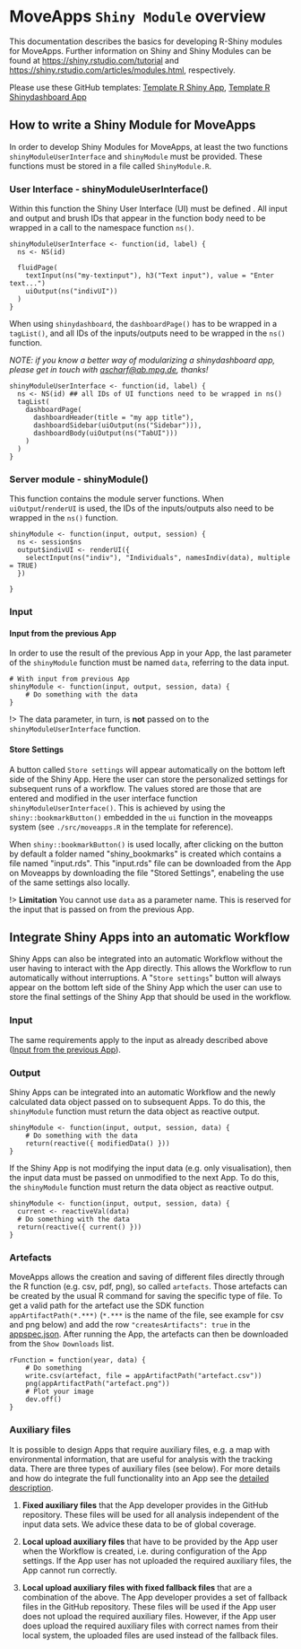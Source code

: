 # MoveApps `Shiny Module` overview
This documentation describes the basics for developing R-Shiny modules for MoveApps. Further information on Shiny and Shiny Modules can be found at  https://shiny.rstudio.com/tutorial and https://shiny.rstudio.com/articles/modules.html, respectively.

Please use these GitHub templates: [Template R Shiny App](https://github.com/movestore/Template_R_Shiny_App ':ignore'), [Template R Shinydashboard App](https://github.com/movestore/Template_R_Shinydashboard_App ':ignore')

## How to write a Shiny Module for MoveApps
In order to develop Shiny Modules for MoveApps, at least the two functions `shinyModuleUserInterface` and `shinyModule` must be provided. These functions must be stored in a file called `ShinyModule.R`.

### User Interface - shinyModuleUserInterface()
Within this function the Shiny User Interface (UI) must be defined . All input and output and brush IDs that appear in the function body need to be wrapped in a call to the namespace function `ns()`.
```
shinyModuleUserInterface <- function(id, label) {
  ns <- NS(id)

  fluidPage(
    textInput(ns("my-textinput"), h3("Text input"), value = "Enter text...")
    uiOutput(ns("indivUI"))
  )
}
```

When using `shinydashboard`, the `dashboardPage()` has to be wrapped in a `tagList()`, and all IDs of the inputs/outputs need to be wrapped in the `ns()` function. 

*NOTE: if you know a better way of modularizing a shinydashboard app, please get in touch with ascharf@ab.mpg.de, thanks!*

```
shinyModuleUserInterface <- function(id, label) {
  ns <- NS(id) ## all IDs of UI functions need to be wrapped in ns()
  tagList(
    dashboardPage(
      dashboardHeader(title = "my app title"),
      dashboardSidebar(uiOutput(ns("Sidebar"))), 
      dashboardBody(uiOutput(ns("TabUI")))
    )
  )
}
```


### Server module - shinyModule()
This function contains the module server functions. When `uiOutput`/`renderUI` is used, the IDs of the inputs/outputs also need to be wrapped in the `ns()` function.

```
shinyModule <- function(input, output, session) {
  ns <- session$ns
  output$indivUI <- renderUI({
    selectInput(ns("indiv"), "Individuals", namesIndiv(data), multiple = TRUE)
  })
  
}
```

### Input

#### Input from the previous App
In order to use the result of the previous App in your App, the last parameter of the `shinyModule` function must be named `data`, referring to the data input.
```
# With input from previous App
shinyModule <- function(input, output, session, data) {
    # Do something with the data
}
```

!\> The data parameter, in turn, is **not** passed on to the `shinyModuleUserInterface` function.


#### Store Settings
A button called `Store settings` will appear automatically on the bottom left side of the Shiny App. Here the user can store the personalized settings for subsequent runs of a workflow. The values stored are those that are entered and modified in the user interface function `shinyModuleUserInterface()`. This is achieved by using the `shiny::bookmarkButton()` embedded in the `ui` function in the moveapps system (see `./src/moveapps.R` in the template for reference).

When `shiny::bookmarkButton()` is used locally, after clicking on the button by default a folder named "shiny_bookmarks" is created which contains a file named "input.rds". This "input.rds" file can be downloaded from the App on Moveapps by downloading the file "Stored Settings", enabeling the use of the same settings also locally.

!\>  **Limitation** You cannot use `data` as a parameter name. This is reserved for the input that is passed on from the previous App.

## Integrate Shiny Apps into an automatic Workflow
Shiny Apps can also be integrated into an automatic Workflow without the user having to interact with the App directly. This allows the Workflow to run automatically without interruptions. A "`Store settings`" button will always appear on the bottom left side of the Shiny App which the user can use to store the final settings of the Shiny App that should be used in the workflow.

### Input
The same requirements apply to the input as already described above ([Input from the previous App](copilot-shiny-sdk.md#input-from-the-previous-app)).

### Output
Shiny Apps can be integrated into an automatic Workflow and the newly calculated data object passed on to subsequent Apps. To do this, the `shinyModule` function must return the data object as reactive output.
```
shinyModule <- function(input, output, session, data) {
    # Do something with the data
    return(reactive({ modifiedData() }))
}
```

If the Shiny App is not modifying the input data (e.g. only visualisation), then the input data must be passed on unmodified to the next App. To do this, the `shinyModule` function must return the data object as reactive output. 
```
shinyModule <- function(input, output, session, data) {
  current <- reactiveVal(data)
  # Do something with the data
  return(reactive({ current() }))
}
```

### Artefacts
MoveApps allows the creation and saving of different files directly through the R function (e.g. csv, pdf, png), so called `artefacts`. Those artefacts can be created by the usual R command for saving the specific type of file. To get a valid path for the artefact use the SDK function `appArtifactPath(*.***)` (`*.***` is the name of the file, see example for csv and png below) and add the row `"createsArtifacts": true` in the [appspec.json](appspec.md). After running the App, the artefacts can then be downloaded from the `Show Downloads` list.
```
rFunction = function(year, data) {
    # Do something
    write.csv(artefact, file = appArtifactPath("artefact.csv"))
	png(appArtifactPath("artefact.png"))
	# Plot your image
	dev.off()
}
```

### Auxiliary files
It is possible to design Apps that require auxiliary files, e.g. a map with environmental information, that are useful for analysis with the tracking data. There are three types of auxiliary files (see below). For more details and how do integrate the full functionality into an App see the [detailed description](auxiliary.md).

 1. **Fixed auxiliary files** that the App developer provides in the GitHub repository. These files will be used for all analysis independent of the input data sets. We advice these data to be of global coverage.

 2. **Local upload auxiliary files** that have to be provided by the App user when the Workflow is created, i.e. during configuration of the App settings. If the App user has not uploaded the required auxiliary files, the App cannot run correctly.

 3. **Local upload auxiliary files with fixed fallback files** that are a combination of the above. The App developer provides a set of fallback files in the GitHub repository. These files will be used if the App user does not upload the required auxiliary files. However, if the App user does upload the required auxiliary files with correct names from their local system, the uploaded files are used instead of the fallback files.